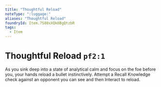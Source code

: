 ```yaml
---
title: "Thoughtful Reload"
noteType: ":luggage:"
aliases: "Thoughtful Reload"
foundryId: Item.7580xXQk8BgQtzbR
tags:
  - Item
---
```


# Thoughtful Reload `pf2:1`

As you sink deep into a state of analytical calm and focus on the foe before you, your hands reload a bullet instinctively. Attempt a Recall Knowledge check against an opponent you can see and then Interact to reload.

